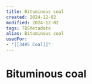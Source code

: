 ```yaml
---
title: Bituminous coal
created: 2024-12-02
modified: 2024-12-02
tags: TBSMetadata
alias: Bituminous coal
usedFor:
- "[[3405 Coal]]"
---
```

# Bituminous coal
